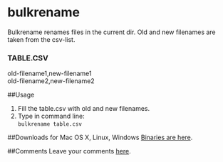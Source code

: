 # bulkrename
Bulkrename renames files in the current dir. Old and new filenames are taken from the csv-list.

### TABLE.CSV
old-filename1,new-filename1  
old-filename2,new-filename2

##Usage
1. Fill the table.csv with old and new filenames.
2. Type in command line:  
`bulkrename table.csv`

##Downloads for Mac OS X, Linux, Windows
[Binaries are here](https://github.com/maratart/bulkrename/releases).

##Comments
Leave your comments [here](https://github.com/maratart/bulkrename/issues/1).
